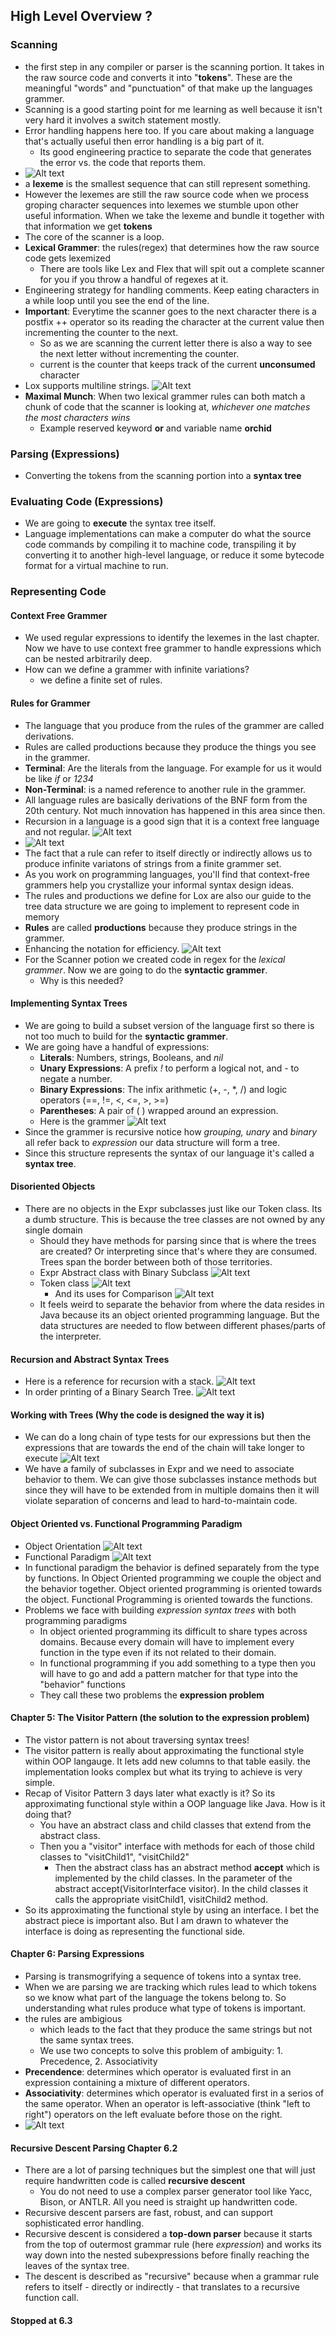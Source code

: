 ## High Level Overview ?
### Scanning
- the first step in any compiler or parser is the scanning portion. It takes in the raw source code and converts it into "**tokens**". These are the meaningful "words" and "punctuation" of that make up the languages grammer.
- Scanning is a good starting point for me learning as well because it isn't very hard it involves a switch statement mostly.
- Error handling happens here too. If you care about making a language that's actually useful then error handling is a big part of it.
  - Its good engineering practice to separate the code that generates the error vs. the code that reports them.
- ![Alt text](image.png)
- a **lexeme** is the smallest sequence that can still represent something.
- However the lexemes are still the raw source code when we process groping character sequences into lexemes we stumble upon other useful information. When we take the lexeme and bundle it together with that information we get **tokens**
- The core of the scanner is a loop.
- **Lexical Grammer**: the rules(regex) that determines how the raw source code gets lexemized
  - There are tools like Lex and Flex that will spit out a complete scanner for you if you throw a handful of regexes at it.
- Engineering strategy for handling comments. Keep eating characters in a while loop until you see the end of the line.
- **Important**: Everytime the scanner goes to the next character there is a postfix ++ operator so its reading the character at the current value then incrementing the counter to the next.
  - So as we are scanning the current letter there is also a way to see the next letter without incrementing the counter.
  - current is the counter that keeps track of the current **unconsumed** character
- Lox supports multiline strings. ![Alt text](image-1.png)
- **Maximal Munch**: When two lexical grammer rules can both match a chunk of code that the scanner is looking at, *whichever one matches the most characters wins*
  - Example reserved keyword **or** and variable name **orchid**
### Parsing (Expressions)
- Converting the tokens from the scanning portion into a **syntax tree**
### Evaluating Code (Expressions)
- We are going to **execute** the syntax tree itself.
- Language implementations can make a computer do what the source code commands by compiling it to machine code, transpiling it by converting it to another high-level language, or reduce it some bytecode format for a virtual machine to run.
### Representing Code
#### Context Free Grammer
- We used regular expressions to identify the lexemes in the last chapter. Now we have to use context free grammer to handle expressions which can be nested arbitrarily deep.
- How can we define a grammer with infinite variations?
  - we define a finite set of rules.
#### Rules for Grammer
- The language that you produce from the rules of the grammer are called derivations.
- Rules are called productions because they produce the things you see in the grammer.
- **Terminal**: Are the literals from the language. For example for us it would be like *if* or *1234*
- **Non-Terminal**: is a named reference to another rule in the grammer.
- All language rules are basically derivations of the BNF form from the 20th century. Not much innovation has happened in this area since then.
- Recursion in a language is a good sign that it is a context free language and not regular. ![Alt text](image-2.png)
- ![Alt text](image-3.png)
- The fact that a rule can refer to itself directly or indirectly allows us to produce infinite variatons of strings from a finite grammer set.
- As you work on programming languages, you'll find that context-free grammers help you crystallize your informal syntax design ideas.
- The rules and productions we define for Lox are also our guide to the tree data structure we are going to implement to represent code in memory
- **Rules** are called **productions** because they produce strings in the grammer.
- Enhancing the notation for efficiency. ![Alt text](image-4.png)
- For the Scanner potion we created code in regex for the *lexical grammer*. Now we are going to do the **syntactic grammer**.
  - Why is this needed?
#### Implementing Syntax Trees
- We are going to build a subset version of the language first so there is not too much to build for the **syntactic grammer**.
- We are going have a handful of expressions:
  - **Literals**: Numbers, strings, Booleans, and *nil*
  - **Unary Expressions**: A prefix *!* to perform a logical not, and *-* to negate a number.
  - **Binary Expressions**: The infix arithmetic (+, -, *, /) and logic operators (==, !=, <, <=, >, >=)
  - **Parentheses**: A pair of ( ) wrapped around an expression.
  - Here is the grammer ![Alt text](image-5.png)
- Since the grammer is recursive notice how *grouping, unary* and *binary* all refer back to *expression* our data structure will form a tree.
- Since this structure represents the syntax of our language it's called a **syntax tree**.
#### Disoriented Objects
- There are no objects in the Expr subclasses just like our Token class. Its a dumb structure. This is because the tree classes are not owned by any single domain
  - Should they have methods for parsing since that is where the trees are created? Or interpreting since that's where they are consumed. Trees span the border between both of those territories.
  - Expr Abstract class with Binary Subclass ![Alt text](image-6.png)
  - Token class ![Alt text](image-7.png)
    - And its uses for Comparison ![Alt text](image-8.png)
  - It feels weird to separate the behavior from where the data resides in Java because its an object oriented programming language. But the data structures are needed to flow between different phases/parts of the interpreter.
#### Recursion and Abstract Syntax Trees
- Here is a reference for recursion with a stack. ![Alt text](<1 zhWjVsmIRrBoGClOINSIPQ-2635589653.jpeg>)
- In order printing of a Binary Search Tree. ![Alt text](Qi3Nd-3170280108.gif)
#### Working with Trees (Why the code is designed the way it is)
- We can do a long chain of type tests for our expressions but then the expressions that are towards the end of the chain will take longer to execute ![Alt text](image-9.png)
- We have a family of subclasses in Expr and we need to associate behavior to them. We can give those subclasses instance methods but since they will have to be extended from in multiple domains then it will violate separation of concerns and lead to hard-to-maintain code.
#### Object Oriented vs. Functional Programming Paradigm
- Object Orientation ![Alt text](image-10.png)
- Functional Paradigm ![Alt text](image-11.png)
- In functional paradigm the behavior is defined separately from the type by functions. In Object Oriented programming we couple the object and the behavior together. Object oriented programming is oriented towards the object. Functional Programming is oriented towards the functions.
- Problems we face with building *expression syntax trees* with both programming paradigms
  - In object oriented programming its difficult to share types across domains. Because every domain will have to implement every function in the type even if its not related to their domain.
  - In functional programming if you add something to a type then you will have to go and add a pattern matcher for that type into the "behavior" functions
  - They call these two problems the **expression problem**
#### Chapter 5: The Visitor Pattern (the solution to the expression problem)
- The vistor pattern is not about traversing syntax trees!
- The visitor pattern is really about approximating the functional style within OOP langauge. It lets add new columns to that table easily. the implementation looks complex but what its trying to achieve is very simple.
- Recap of Visitor Pattern 3 days later what exactly is it? So its approximating functional style within a OOP language like Java. How is it doing that?
  - You have an abstract class and child classes that extend from the abstract class.
  - Then you a "visitor" interface with methods for each of those child classes to "visitChild1", "visitChild2"
    - Then the abstract class has an abstract method **accept** which is implemented by the child classes. In the parameter of the abstract accept(VisitorInterface visitor). In the child classes it calls the appropriate visitChild1, visitChild2 method.
- So its approximating the functional style by using an interface. I bet the abstract piece is important also. But I am drawn to whatever the interface is doing as representing the functional side.
#### Chapter 6: Parsing Expressions
- Parsing is transmogrifying a sequence of tokens into a syntax tree.
- When we are parsing we are tracking which rules lead to which tokens so we know what part of the language the tokens belong to. So understanding what rules produce what type of tokens is important.
- the rules are ambigious
  - which leads to the fact that they produce the same strings but not the same syntax trees.
  - We use two concepts to solve this problem of ambiguity: 1. Precedence, 2. Associativity
- **Precendence**: determines which operator is evaluated first in an expression containing a mixture of different operators.
- **Associativity**: determines which operator is evaluated first in a serios of the same operator. When an operator is left-associative (think "left to right") operators on the left evaluate before those on the right.
- ![Alt text](image-12.png)
#### Recursive Descent Parsing Chapter 6.2
- There are a lot of parsing techniques but the simplest one that will just require handwritten code is called **recursive descent**
  - You do not need to use a complex parser generator tool like Yacc, Bison, or ANTLR. All you need is straight up handwritten code.
- Recursive descent parsers are fast, robust, and can support sophisticated error handling.
- Recursive descent is considered a **top-down parser** because it starts from the top of outermost grammar rule (here *expression*) and works its way down into the nested subexpressions before finally reaching the leaves of the syntax tree.
- The descent is described as "recursive" because when a grammar rule refers to itself - directly or indirectly - that translates to a recursive function call.
#### Stopped at 6.3